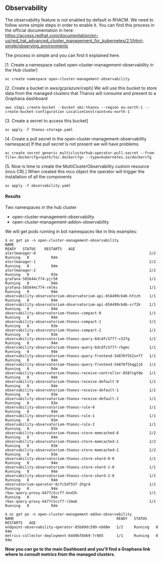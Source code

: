 ## Observability

The observability feature is not enabled by default in RHACM. We need to follow some simple steps in order to enable it.
You can find this process in the official documentation in here: https://access.redhat.com/documentation/en-us/red_hat_advanced_cluster_management_for_kubernetes/2.1/html-single/observing_environments

The process in simple and you can find it explained here.

[1. Create a namespace called open-cluster-management-observability in the Hub cluster]
```
oc create namespace open-cluster-management-observability
```

[2. Create a bucket in aws/gcp/azure/ceph]
We will use this bucket to store data from the managed clusters that Thanos will consume and present to a Graphana dashboard

```
aws s3api create-bucket --bucket obs-thanos --region eu-north-1 --create-bucket-configuration LocationConstraint=eu-north-1
```

[3. Create a secret to access this bucket]

```
oc apply -f thanos-storage.yaml
```

[4. Create a pull secret in the open-cluster-management-observability namespace] 
If the pull secret is not present we will have problems.

```
oc create secret generic multiclusterhub-operator-pull-secret --from-file=.dockercfg=<path/to/.dockercfg> --type=kubernetes.io/dockercfg
```

[5. Now is time to create the MultiClusterObservability custom resource (mco CR).]
When created this mco object the operator will trigger the installation of all the components

```
oc apply -f observability.yaml
```

#### Results

Two namespaces in the hub cluster
- open-cluster-management-observability
- open-cluster-management-addon-observability

We will get pods running in bot namespaces like in this examples:

```
$ oc get po -n open-cluster-management-observability
NAME                                                              READY   STATUS    RESTARTS   AGE
alertmanager-0                                                    2/2     Running   0          94m
alertmanager-1                                                    2/2     Running   0          94m
alertmanager-2                                                    2/2     Running   0          93m
grafana-585644c774-pjr58                                          1/1     Running   0          94m
grafana-585644c774-rml6s                                          1/1     Running   0          94m
observability-observatorium-observatorium-api-654499cb4b-hfzzh    1/1     Running   0          94m
observability-observatorium-observatorium-api-654499cb4b-sr72k    1/1     Running   0          94m
observability-observatorium-thanos-compact-0                      1/1     Running   0          94m
observability-observatorium-thanos-compact-1                      1/1     Running   0          93m
observability-observatorium-thanos-compact-2                      1/1     Running   0          93m
observability-observatorium-thanos-query-6dcdfc5777-c52fg         1/1     Running   0          94m
observability-observatorium-thanos-query-6dcdfc5777-rbgmc         1/1     Running   0          94m
observability-observatorium-thanos-query-frontend-54876f552snf7   1/1     Running   0          94m
observability-observatorium-thanos-query-frontend-54876f55qg2j6   1/1     Running   0          94m
observability-observatorium-thanos-receive-controller-8587sgt8w   1/1     Running   0          94m
observability-observatorium-thanos-receive-default-0              1/1     Running   0          94m
observability-observatorium-thanos-receive-default-1              1/1     Running   0          93m
observability-observatorium-thanos-receive-default-2              1/1     Running   0          93m
observability-observatorium-thanos-rule-0                         1/1     Running   0          94m
observability-observatorium-thanos-rule-1                         1/1     Running   0          93m
observability-observatorium-thanos-rule-2                         1/1     Running   0          93m
observability-observatorium-thanos-store-memcached-0              2/2     Running   0          94m
observability-observatorium-thanos-store-memcached-1              2/2     Running   0          93m
observability-observatorium-thanos-store-memcached-2              2/2     Running   0          93m
observability-observatorium-thanos-store-shard-0-0                1/1     Running   0          94m
observability-observatorium-thanos-store-shard-1-0                1/1     Running   0          94m
observability-observatorium-thanos-store-shard-2-0                1/1     Running   0          94m
observatorium-operator-6cfc5df55f-2hgrd                           1/1     Running   0          94m
rbac-query-proxy-6477c5ccf7-bnd2h                                 1/1     Running   0          94m
rbac-query-proxy-6477c5ccf7-r2mw6                                 1/1     Running   0          94m
```

```
$ oc get po -n open-cluster-management-addon-observability
NAME                                               READY   STATUS    RESTARTS   AGE
endpoint-observability-operator-85b89dc599-nb68m   2/2     Running   0          94m
metrics-collector-deployment-6449bf8469-7r885      1/1     Running   0          94m
```

**Now you can go to the main Dashboard and you'll find a Graphana link where to consult metrics from the managed clusters.**

